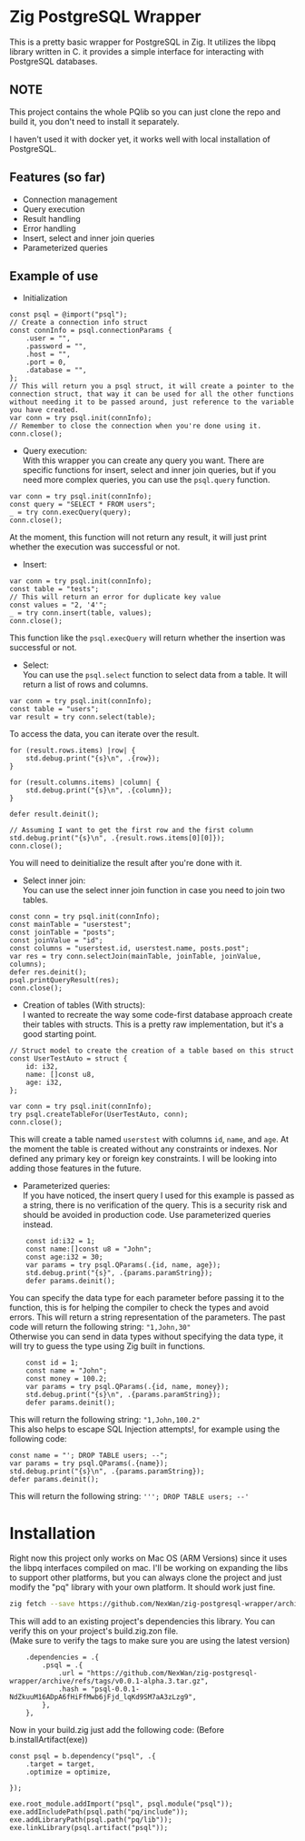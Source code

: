 # Zig PostgreSQL Wrapper
This is a pretty basic wrapper for PostgreSQL in Zig.
It utilizes the libpq library written in C. it provides a simple interface for interacting with PostgreSQL databases.

## NOTE
This project contains the whole PQlib so you can just clone the repo and build it, you don't need to install it separately.

I haven't used it with docker yet, it works well with local installation of PostgreSQL.

## Features (so far)
- Connection management
- Query execution
- Result handling
- Error handling
- Insert, select and inner join queries
- Parameterized queries

## Example of use 
- Initialization
```zig
const psql = @import("psql");
// Create a connection info struct
const connInfo = psql.connectionParams {
    .user = "",
    .password = "",
    .host = "",
    .port = 0,
    .database = "",
};
// This will return you a psql struct, it will create a pointer to the connection struct, that way it can be used for all the other functions without needing it to be passed around, just reference to the variable you have created.
var conn = try psql.init(connInfo);
// Remember to close the connection when you're done using it.
conn.close();
```
- Query execution:  
With this wrapper you can create any query you want.
There are specific functions for insert, select and inner join queries, but if you need more complex queries, you can use the `psql.query` function.
```Zig
var conn = try psql.init(connInfo);
const query = "SELECT * FROM users";
_ = try conn.execQuery(query);
conn.close();
```
At the moment, this function will not return any result, it will just print whether the execution was successful or not.

- Insert:  
```zig
var conn = try psql.init(connInfo);
const table = "tests";
// This will return an error for duplicate key value
const values = "2, '4'";
_ = try conn.insert(table, values);
conn.close();
```
This function like the `psql.execQuery` will return whether the insertion was successful or not.

- Select:  
You can use the `psql.select` function to select data from a table. It will return a list of rows and columns.
```zig
var conn = try psql.init(connInfo);
const table = "users";
var result = try conn.select(table);
```
To access the data, you can iterate over the result.
```zig
for (result.rows.items) |row| {
    std.debug.print("{s}\n", .{row});
}

for (result.columns.items) |column| {
    std.debug.print("{s}\n", .{column});
}

defer result.deinit();

// Assuming I want to get the first row and the first column
std.debug.print("{s}\n", .{result.rows.items[0][0]});
conn.close();
```
You will need to deinitialize the result after you're done with it.

- Select inner join:  
You can use the select inner join function in case you need to join two tables.
```zig
const conn = try psql.init(connInfo);
const mainTable = "userstest";
const joinTable = "posts";
const joinValue = "id";
const columns = "userstest.id, userstest.name, posts.post";
var res = try conn.selectJoin(mainTable, joinTable, joinValue, columns);
defer res.deinit();
psql.printQueryResult(res);
conn.close();
```

- Creation of tables (With structs):  
I wanted to recreate the way some code-first database approach create their tables with structs. This is a pretty raw implementation, but it's a good starting point.
```zig
// Struct model to create the creation of a table based on this struct
const UserTestAuto = struct {
    id: i32,
    name: []const u8,
    age: i32,
};

var conn = try psql.init(connInfo);
try psql.createTableFor(UserTestAuto, conn);
conn.close();
```
This will create a table named `userstest` with columns `id`, `name`, and `age`.
At the moment the table is created without any constraints or indexes. Nor defined any primary key or foreign key constraints. I will be looking into adding those features in the future.

- Parameterized queries:   
If you have noticed, the insert query I used for this example is passed as a string, there is no verification of the query. This is a security risk and should be avoided in production code. Use parameterized queries instead.
```zig
    const id:i32 = 1;
    const name:[]const u8 = "John";
    const age:i32 = 30;
    var params = try psql.QParams(.{id, name, age});
    std.debug.print("{s}", .{params.paramString});
    defer params.deinit();
```
You can specify the data type for each parameter before passing it to the function, this is for helping the compiler to check the types and avoid errors.
This will return a string representation of the parameters.
The past code will return the following string:
`"1,John,30"`   
Otherwise you can send in data types without specifying the data type, it will try to guess the type using Zig built in functions.
```Zig
    const id = 1;
    const name = "John";
    const money = 100.2;
    var params = try psql.QParams(.{id, name, money});
    std.debug.print("{s}\n", .{params.paramString});
    defer params.deinit();
```
   
This will return the following string:
`"1,John,100.2"`   
This also helps to escape SQL Injection attempts!, for example using the following code: 
```zig
const name = "'; DROP TABLE users; --";
var params = try psql.QParams(.{name});
std.debug.print("{s}\n", .{params.paramString});
defer params.deinit();
```

This will return the following string:
`'''; DROP TABLE users; --'`   


# Installation   
Right now this project only works on Mac OS (ARM Versions) since it uses the libpq interfaces compiled on mac.
I'll be working on expanding the libs to support other platforms, but you can always clone the project and just 
modify the "pq" library with your own platform. It should work just fine.

```bash
zig fetch --save https://github.com/NexWan/zig-postgresql-wrapper/archive/refs/tags/v0.0.1-alpha.3.tar.gz
```

This will add to an existing project's dependencies this library.
You can verify this on your project's build.zig.zon file.   
(Make sure to verify the tags to make sure you are using the latest version)

```zig
    .dependencies = .{
        .psql = .{
            .url = "https://github.com/NexWan/zig-postgresql-wrapper/archive/refs/tags/v0.0.1-alpha.3.tar.gz",
            .hash = "psql-0.0.1-NdZkuuM16ADpA6fHiFfMwb6jFjd_lqKd9SM7aA3zLzg9",
        },
    },
```    
Now in your build.zig just add the following code: (Before b.installArtifact(exe))
```zig
const psql = b.dependency("psql", .{
    .target = target,
    .optimize = optimize,
    
});

exe.root_module.addImport("psql", psql.module("psql"));
exe.addIncludePath(psql.path("pq/include"));
exe.addLibraryPath(psql.path("pq/lib"));
exe.linkLibrary(psql.artifact("psql"));
```
